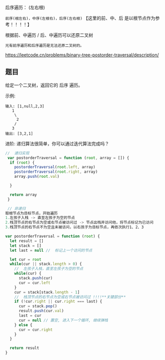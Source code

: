 后序遍历： (左右根)

`前序(根左右)，中序(左根右)，后序(左右根)`
【这里的前、中、后 是以根节点作为参考！！！！】

根据前、中遍历 / 后、中遍历可以还原二叉树

`光有前序遍历和后序遍历是无法还原二叉树的。`

https://leetcode.cn/problems/binary-tree-postorder-traversal/description/


## 题目

给定一个二叉树，返回它的 后序 遍历。

示例:
```
输入: [1,null,2,3]
   1
    \
     2
    /
   3
输出: [3,2,1]
```
进阶: 递归算法很简单，你可以通过迭代算法完成吗？

```js
//  递归实现
 var postorderTraversal = function (root, array = []) {
  if (root) {
    postorderTraversal(root.left, array)
    postorderTraversal(root.right, array)
    array.push(root.val)

  }

  return array
 }

 // 非递归
取根节点为目标节点，开始遍历
1.左孩子入栈 -> 直至左孩子为空的节点
2.栈顶节点的右节点为空或右节点被访问过 -> 节点出栈并访问他，将节点标记为已访问
3.栈顶节点的右节点不为空且未被访问，以右孩子为目标节点，再依次执行1、2、3

var postorderTraversal = function (root) {
  let result = []
  let stack = []
  let last = null //  标记上一个访问的节点

  let cur = root 
  while(cur || stack.length > 0) {
    //  左孩子入栈，直至左孩子为空的节点
    while(cur) {
      stack.push(cur)
      cur = cur.left
    }
    cur = stack[stack.length - 1]
    //  栈顶节点的右节点为空或右节点被访问过 !!!!**关键部分**
    if (!cur.right || cur.right === last) {
      cur = stack.pop()
      result.push(cur.val)
      last = cur
      cur = null // 置空, 进入下一个循环, 继续弹栈
    } else {
      cur = cur.right
    }
  }

  return result
}

```